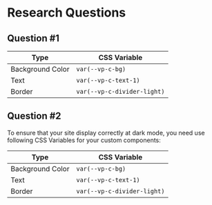 # Research Questions

## Question #1

| Type   | CSS Variable                |
| ------ | --------------------------- |
| Background Color | `var(--vp-c-bg)` |
| Text | `var(--vp-c-text-1)` |
| Border | `var(--vp-c-divider-light)` |

## Question #2

To ensure that your site display correctly at dark mode, you need use following CSS Variables for your custom components:

| Type   | CSS Variable                |
| ------ | --------------------------- |
| Background Color | `var(--vp-c-bg)` |
| Text | `var(--vp-c-text-1)` |
| Border | `var(--vp-c-divider-light)` |